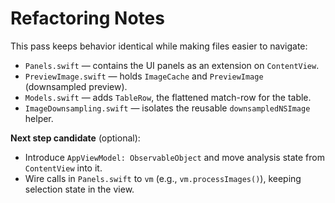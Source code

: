# Refactoring Notes

This pass keeps behavior identical while making files easier to navigate:

- `Panels.swift` — contains the UI panels as an extension on `ContentView`.
- `PreviewImage.swift` — holds `ImageCache` and `PreviewImage` (downsampled preview).
- `Models.swift` — adds `TableRow`, the flattened match-row for the table.
- `ImageDownsampling.swift` — isolates the reusable `downsampledNSImage` helper.

**Next step candidate** (optional):
- Introduce `AppViewModel: ObservableObject` and move analysis state from `ContentView` into it.
- Wire calls in `Panels.swift` to `vm` (e.g., `vm.processImages()`), keeping selection state in the view.
